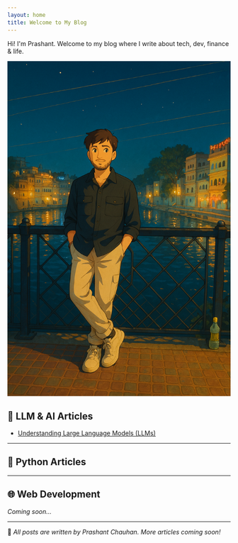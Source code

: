 ```yaml
---
layout: home
title: Welcome to My Blog
---
```


Hi! I'm Prashant. Welcome to my blog where I write about tech, dev, finance & life.

<img src="/assets/images/pc.PNG" alt="My Setup" width="600" />

## 🤖 LLM & AI Articles

- [Understanding Large Language Models (LLMs)](llm.html)

---

## 🐍 Python Articles



---

## 🌐 Web Development

*Coming soon...*

---

📌 *All posts are written by Prashant Chauhan. More articles coming soon!*


